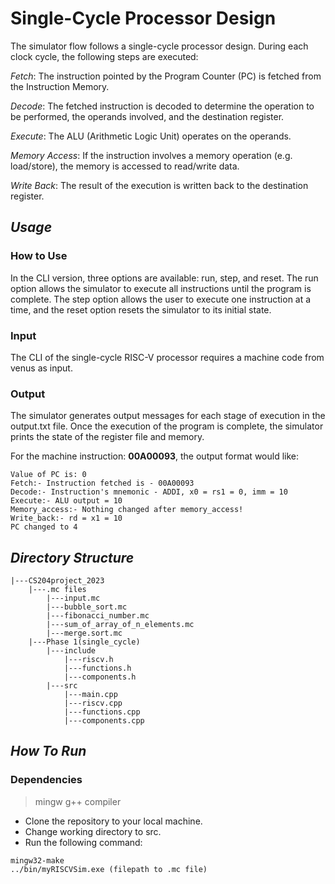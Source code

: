 # Single-Cycle Processor Design

The simulator flow follows a single-cycle processor design. During each clock cycle, the following steps are executed:


*Fetch*:
The instruction pointed by the Program Counter (PC) is fetched from the Instruction Memory.

*Decode*:
The fetched instruction is decoded to determine the operation to be performed, the operands involved, and the destination register.

*Execute*:
The ALU (Arithmetic Logic Unit) operates on the operands.

*Memory Access*:
If the instruction involves a memory operation (e.g. load/store), the memory is accessed to read/write data.

*Write Back*:
The result of the execution is written back to the destination register.

## *Usage*


### **How to Use**
In the CLI version, three options are available: run, step, and reset. The run option allows the simulator to execute all instructions until the program is complete. The step option allows the user to execute one instruction at a time, and the reset option resets the simulator to its initial state.

### **Input**
The CLI of the single-cycle RISC-V processor requires a machine code from venus as input.

### **Output**

The simulator generates output messages for each stage of execution in the output.txt file.
Once the execution of the program is complete, the simulator prints the state of the register file and memory.


For the machine instruction: **00A00093**, the output format would like:



>
    Value of PC is: 0
    Fetch:- Instruction fetched is - 00A00093
    Decode:- Instruction's mnemonic - ADDI, x0 = rs1 = 0, imm = 10
    Execute:- ALU output = 10
    Memory_access:- Nothing changed after memory_access!
    Write_back:- rd = x1 = 10
    PC changed to 4



## *Directory Structure*

```
|---CS204project_2023
    |---.mc files
        |---input.mc
        |---bubble_sort.mc
        |---fibonacci_number.mc
        |---sum_of_array_of_n_elements.mc
        |---merge.sort.mc
    |---Phase 1(single_cycle)
        |---include
            |---riscv.h
            |---functions.h
            |---components.h
        |---src
            |---main.cpp
            |---riscv.cpp
            |---functions.cpp
            |---components.cpp
```
## *How To Run*

### Dependencies
>mingw g++ compiler

- Clone the repository to your local machine.
- Change working directory to src.
- Run the following command:
> 
    mingw32-make
    ../bin/myRISCVSim.exe (filepath to .mc file)









